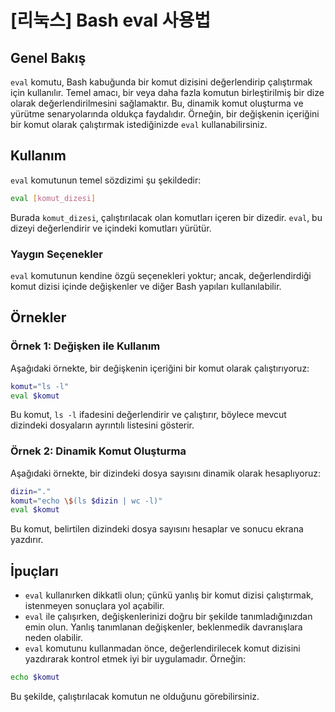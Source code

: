 # [리눅스] Bash eval 사용법

## Genel Bakış
`eval` komutu, Bash kabuğunda bir komut dizisini değerlendirip çalıştırmak için kullanılır. Temel amacı, bir veya daha fazla komutun birleştirilmiş bir dize olarak değerlendirilmesini sağlamaktır. Bu, dinamik komut oluşturma ve yürütme senaryolarında oldukça faydalıdır. Örneğin, bir değişkenin içeriğini bir komut olarak çalıştırmak istediğinizde `eval` kullanabilirsiniz.

## Kullanım
`eval` komutunun temel sözdizimi şu şekildedir:

```bash
eval [komut_dizesi]
```

Burada `komut_dizesi`, çalıştırılacak olan komutları içeren bir dizedir. `eval`, bu dizeyi değerlendirir ve içindeki komutları yürütür.

### Yaygın Seçenekler
`eval` komutunun kendine özgü seçenekleri yoktur; ancak, değerlendirdiği komut dizisi içinde değişkenler ve diğer Bash yapıları kullanılabilir.

## Örnekler
### Örnek 1: Değişken ile Kullanım
Aşağıdaki örnekte, bir değişkenin içeriğini bir komut olarak çalıştırıyoruz:

```bash
komut="ls -l"
eval $komut
```

Bu komut, `ls -l` ifadesini değerlendirir ve çalıştırır, böylece mevcut dizindeki dosyaların ayrıntılı listesini gösterir.

### Örnek 2: Dinamik Komut Oluşturma
Aşağıdaki örnekte, bir dizindeki dosya sayısını dinamik olarak hesaplıyoruz:

```bash
dizin="."
komut="echo \$(ls $dizin | wc -l)"
eval $komut
```

Bu komut, belirtilen dizindeki dosya sayısını hesaplar ve sonucu ekrana yazdırır.

## İpuçları
- `eval` kullanırken dikkatli olun; çünkü yanlış bir komut dizisi çalıştırmak, istenmeyen sonuçlara yol açabilir.
- `eval` ile çalışırken, değişkenlerinizi doğru bir şekilde tanımladığınızdan emin olun. Yanlış tanımlanan değişkenler, beklenmedik davranışlara neden olabilir.
- `eval` komutunu kullanmadan önce, değerlendirilecek komut dizisini yazdırarak kontrol etmek iyi bir uygulamadır. Örneğin:

```bash
echo $komut
```

Bu şekilde, çalıştırılacak komutun ne olduğunu görebilirsiniz.